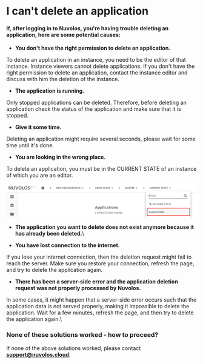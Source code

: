 # I can't delete an application

#### If, after logging in to Nuvolos, you're having trouble deleting an application, here are some potential causes:

* **You don't have the right permission to delete an application.**

To delete an application in an instance, you need to be the editor of that instance. Instance viewers cannot delete applications. If you don't have the right permission to delete an application, contact the instance editor and discuss with him the deletion of the instance.

* **The application is running.**

Only stopped applications can be deleted. Therefore, before deleting an application check the status of the application and make sure that it is stopped.

* **Give it some time.**

Deleting an application might require several seconds, please wait for some time until it's done.

* **You are looking in the wrong place.**

To delete an application, you must be in the CURRENT STATE of an instance of which you are an editor.&#x20;

![](<../../../.gitbook/assets/Screen Shot 2020-06-11 at 9.25.56 AM (4).png>)

* **The application you want to delete does not exist anymore because it has already been deleted.**\

* **You have lost connection to the internet.**

If you lose your internet connection, then the deletion request might fail to reach the server. Make sure you restore your connection,  refresh the page, and try to delete the application again.

* **There has been a server-side error and the application deletion request was not properly processed by Nuvolos.**

In some cases, it might happen that a server-side error occurs such that the application data is not served properly, making it impossible to delete the application. Wait for a few minutes, refresh the page, and then try to delete the application again.\


### None of these solutions worked - how to proceed?

If none of the above solutions worked, please contact [**support@nuvolos.cloud**](mailto:support@nuvolos.cloud)**.**
